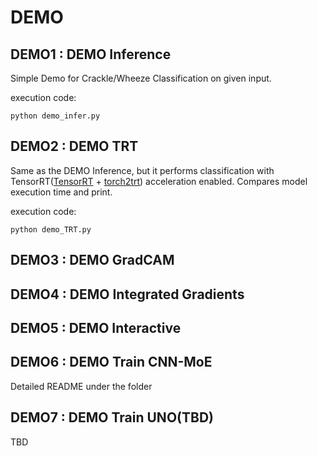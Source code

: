 DEMO
=====
DEMO1 : DEMO Inference
--------------------
Simple Demo for Crackle/Wheeze Classification on given input.

execution code:
<pre><code>python demo_infer.py </code></pre>

DEMO2 : DEMO TRT
--------------------
Same as the DEMO Inference, but it performs classification with TensorRT([TensorRT](https://developer.nvidia.com/tensorrt) + [torch2trt](https://github.com/NVIDIA-AI-IOT/torch2trt)) acceleration enabled. Compares model execution time and print. 

execution code:
<pre><code>python demo_TRT.py </code></pre>

DEMO3 : DEMO GradCAM
--------------------

DEMO4 : DEMO Integrated Gradients
--------------------

DEMO5 : DEMO Interactive
--------------------

DEMO6 : DEMO Train CNN-MoE
--------------------
Detailed README under the folder

DEMO7 : DEMO Train UNO(TBD)
--------------------
TBD
